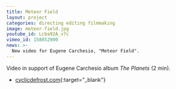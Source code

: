 ```yaml
---
title: Meteor Field
layout: project
categories: directing editing filmmaking
image: meteor-field.jpg
youtube_id: Lcba92A_v7c
vimeo_id: 158852900
news: >-
  New video for Eugene Carchesio, "Meteor Field".
---
```


Video in support of Eugene Carchesio album _The Planets_ (2 min).

- [cyclicdefrost.com](http://www.cyclicdefrost.com/2016/04/watch-eugene-carchesios-new-piece-meteor-field/){:target="_blank"}
